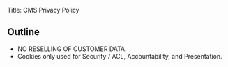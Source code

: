 Title: CMS Privacy Policy

## Outline

- NO RESELLING OF CUSTOMER DATA.
- Cookies only used for Security / ACL, Accountability, and Presentation.

